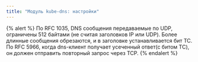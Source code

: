 ```yaml
---
title: "Модуль kube-dns: настройки"
---
```


<!-- SCHEMA -->

{% alert %}
По RFC 1035, DNS сообщения передаваемые по UDP, ограничены 512 байтами (не считая заголовков IP или UDP). Более длинные сообщения обрезаются, и в заголовке устанавливается бит TC.
По RFC 5966, когда dns-клиент получает усеченный ответ(с битом TC), он должен отправить повторный запрос через TCP.
{% endalert %}
